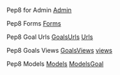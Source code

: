 Pep8 for Admin
[Admin](docs/testing/pep8admin.PNG)

Pep8 Forms
[Forms](docs/testing/pep8forms.PNG)

Pep8 Goal Urls
[GoalsUrls](docs/testing/pep8goals_urls.PNG)
[Urls](docs/testing/pep8urls.PNG)

Pep8 Goals Views
[GoalsViews](docs/testing/pep8goalviews.PNG)
[views](docs/testing/pep8views.PNG)

Pep8 Models
[Models](docs/testing/pep8models.PNG)
[ModelsGoal](docs/testing/pep8modelsgoals.PNG)